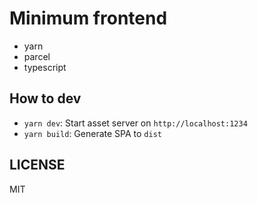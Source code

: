 # Minimum frontend

- yarn
- parcel
- typescript

## How to dev

- `yarn dev`: Start asset server on `http://localhost:1234`
- `yarn build`: Generate SPA to `dist`

## LICENSE

MIT
